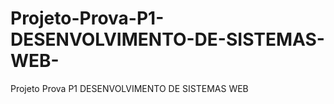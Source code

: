 # Projeto-Prova-P1-DESENVOLVIMENTO-DE-SISTEMAS-WEB-
Projeto Prova P1 DESENVOLVIMENTO DE SISTEMAS WEB 
